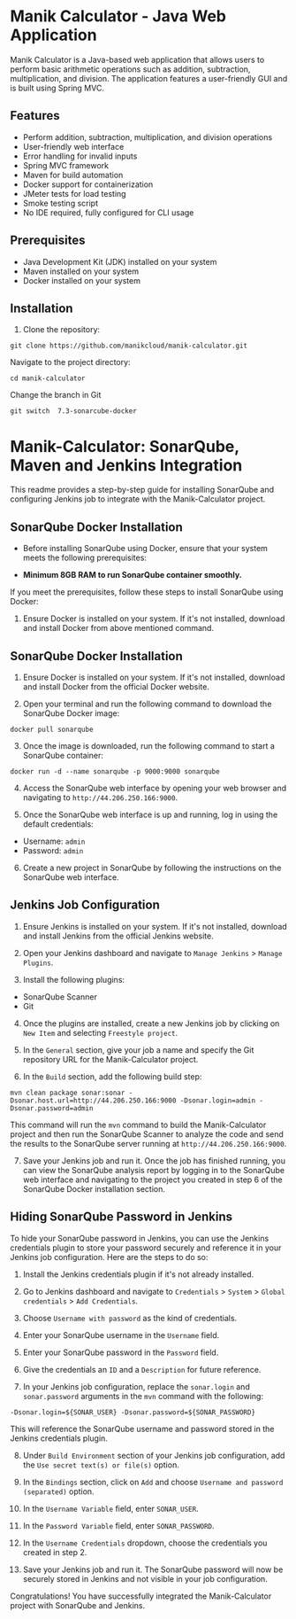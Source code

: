 # Manik Calculator - Java Web Application

Manik Calculator is a Java-based web application that allows users to perform basic arithmetic operations such as addition, subtraction, multiplication, and division. The application features a user-friendly GUI and is built using Spring MVC.

## Features

- Perform addition, subtraction, multiplication, and division operations
- User-friendly web interface
- Error handling for invalid inputs
- Spring MVC framework
- Maven for build automation
- Docker support for containerization
- JMeter tests for load testing
- Smoke testing script
- No IDE required, fully configured for CLI usage

## Prerequisites

- Java Development Kit (JDK) installed on your system
- Maven installed on your system
- Docker installed on your system

## Installation

1. Clone the repository:

```
git clone https://github.com/manikcloud/manik-calculator.git
```

Navigate to the project directory: 

```
cd manik-calculator
```

Change the branch in Git 

```
git switch  7.3-sonarcube-docker
```


# Manik-Calculator: SonarQube, Maven and Jenkins Integration

This readme provides a step-by-step guide for installing SonarQube and configuring Jenkins job to integrate with the Manik-Calculator project.

## SonarQube Docker Installation

* Before installing SonarQube using Docker, ensure that your system meets the following prerequisites:

- **Minimum 8GB RAM to run SonarQube container smoothly.**

If you meet the prerequisites, follow these steps to install SonarQube using Docker:

1. Ensure Docker is installed on your system. If it's not installed, download and install Docker from above mentioned command. 


## SonarQube Docker Installation

1. Ensure Docker is installed on your system. If it's not installed, download and install Docker from the official Docker website.

2. Open your terminal and run the following command to download the SonarQube Docker image:

```
docker pull sonarqube
```

3. Once the image is downloaded, run the following command to start a SonarQube container:

```
docker run -d --name sonarqube -p 9000:9000 sonarqube
```

4. Access the SonarQube web interface by opening your web browser and navigating to `http://44.206.250.166:9000`.

5. Once the SonarQube web interface is up and running, log in using the default credentials:

- Username: `admin`
- Password: `admin`

6. Create a new project in SonarQube by following the instructions on the SonarQube web interface. 

## Jenkins Job Configuration

1. Ensure Jenkins is installed on your system. If it's not installed, download and install Jenkins from the official Jenkins website.

2. Open your Jenkins dashboard and navigate to `Manage Jenkins` > `Manage Plugins`. 

3. Install the following plugins:

- SonarQube Scanner
- Git

4. Once the plugins are installed, create a new Jenkins job by clicking on `New Item` and selecting `Freestyle project`.

5. In the `General` section, give your job a name and specify the Git repository URL for the Manik-Calculator project.

6. In the `Build` section, add the following build step:

```
mvn clean package sonar:sonar -Dsonar.host.url=http://44.206.250.166:9000 -Dsonar.login=admin -Dsonar.password=admin
```

This command will run the `mvn` command to build the Manik-Calculator project and then run the SonarQube Scanner to analyze the code and send the results to the SonarQube server running at `http://44.206.250.166:9000`.

7. Save your Jenkins job and run it. Once the job has finished running, you can view the SonarQube analysis report by logging in to the SonarQube web interface and navigating to the project you created in step 6 of the SonarQube Docker installation section.

## Hiding SonarQube Password in Jenkins

To hide your SonarQube password in Jenkins, you can use the Jenkins credentials plugin to store your password securely and reference it in your Jenkins job configuration. Here are the steps to do so:

1. Install the Jenkins credentials plugin if it's not already installed.

2. Go to Jenkins dashboard and navigate to `Credentials` > `System` > `Global credentials` > `Add Credentials`.

3. Choose `Username with password` as the kind of credentials.

4. Enter your SonarQube username in the `Username` field.

5. Enter your SonarQube password in the `Password` field.

6. Give the credentials an `ID` and a `Description` for future reference.

7. In your Jenkins job configuration, replace the `sonar.login` and `sonar.password` arguments in the `mvn` command with the following:

```
-Dsonar.login=${SONAR_USER} -Dsonar.password=${SONAR_PASSWORD}
```

This will reference the SonarQube username and password stored in the Jenkins credentials plugin.

8. Under `Build Environment` section of your Jenkins job configuration, add the `Use secret text(s) or file(s)` option.

9. In the `Bindings` section, click on `Add` and choose `Username and password (separated)` option.

10. In the `Username Variable` field, enter `SONAR_USER`.

11. In the `Password Variable` field, enter `SONAR_PASSWORD`.

12. In the `Username Credentials` dropdown, choose the credentials you created in step 2.

13. Save your Jenkins job and run it. The SonarQube password will now be securely stored in Jenkins and not visible in your job configuration.

Congratulations! You have successfully integrated the Manik-Calculator project with SonarQube and Jenkins.
